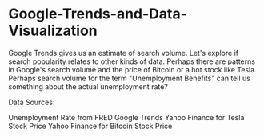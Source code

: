 # Google-Trends-and-Data-Visualization
Google Trends gives us an estimate of search volume. Let's explore if search popularity relates to other kinds of data. Perhaps there are patterns in Google's search volume and the price of Bitcoin or a hot stock like Tesla. Perhaps search volume for the term "Unemployment Benefits" can tell us something about the actual unemployment rate?

Data Sources:

Unemployment Rate from FRED
Google Trends
Yahoo Finance for Tesla Stock Price
Yahoo Finance for Bitcoin Stock Price
